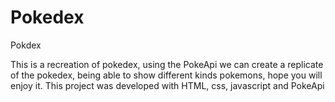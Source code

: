# Pokedex
Pokdex 

This is a recreation of pokedex, using the PokeApi we can create a replicate of the pokedex, being able to show different kinds pokemons, hope you will enjoy it.
This project was developed with HTML, css, javascript and PokeApi
